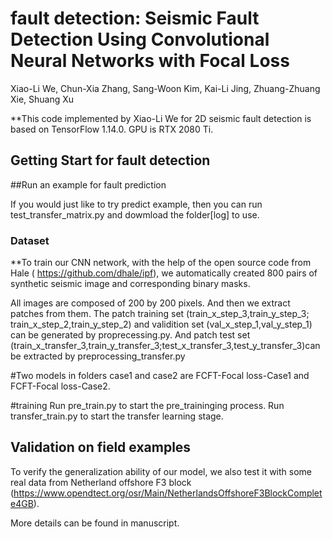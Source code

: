 # fault detection: Seismic Fault Detection Using Convolutional Neural Networks with Focal Loss
Xiao-Li We, Chun-Xia Zhang, Sang-Woon Kim, Kai-Li Jing, Zhuang-Zhuang Xie, Shuang Xu

**This code implemented by Xiao-Li We for 2D seismic fault detection is based on TensorFlow 1.14.0. GPU is RTX 2080 Ti.

## Getting Start for fault detection

##Run an example for fault prediction

If you would just like to try predict example, then you can run test_transfer_matrix.py and dowmload the folder[log] to use.

### Dataset
**To train our CNN network, with the help of the open source code from Hale ( https://github.com/dhale/ipf), we automatically created 800 pairs of synthetic seismic image and corresponding binary masks. 

All images are composed of 200 by 200 pixels. And then we extract patches from them. 
The patch training set (train_x_step_3,train_y_step_3; train_x_step_2,train_y_step_2) and validition set (val_x_step_1,val_y_step_1)  can be generated by proprecessing.py. 
And patch test set (train_x_transfer_3,train_y_transfer_3;test_x_transfer_3,test_y_transfer_3)can be extracted by preprocessing_transfer.py

#Two models in folders case1 and case2 are FCFT-Focal loss-Case1 and FCFT-Focal loss-Case2. 

#training
Run pre_train.py to start the pre_traininging process.
Run transfer_train.py to start the transfer learning stage.


## Validation on field examples

To verify the generalization ability of our model, we also test it with some real data from Netherland offshore F3 block (https://www.opendtect.org/osr/Main/NetherlandsOffshoreF3BlockComplete4GB).

More details can be found in manuscript.
